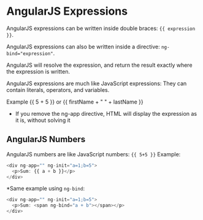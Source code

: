 # AngularJS Expressions
AngularJS expressions can be written inside double braces: `{{ expression }}`.

AngularJS expressions can also be written inside a directive:  `ng-bind="expression"`.

AngularJS will resolve the expression, and return the result exactly where the expression is written.

AngularJS expressions are much like JavaScript expressions: They can contain literals, operators, and variables.

Example {{ 5 + 5 }} or {{ firstName + " " + lastName }}

* If you remove the ng-app directive, HTML will display the expression as it is, without solving it

## AngularJS Numbers
AngularJS numbers are like JavaScript numbers:
`{{ 5+5 }}`
Example:

```js
<div ng-app="" ng-init="a=1;b=5">
  <p>Sum: {{ a + b }}</p>
</div>
```
*Same example using `ng-bind`:
```js
<div ng-app="" ng-init="a=1;b=5">
  <p>Sum: <span ng-bind="a + b"></span></p>
</div>
```

